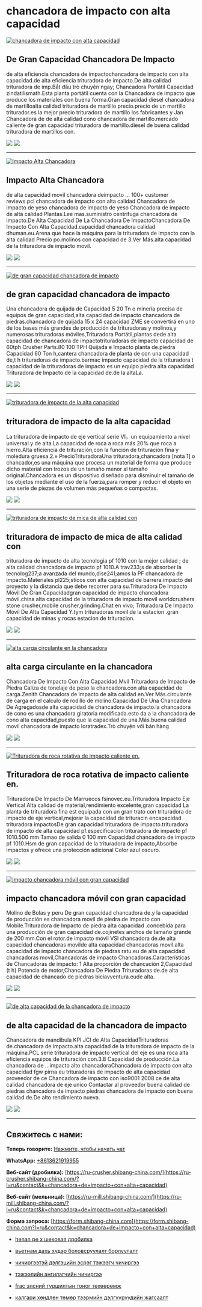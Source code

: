 # chancadora de impacto con alta capacidad

<a href="https://swt.shibang-china.com/?l=ru&img&k=chancadora+de+impacto+con+alta+capacidad" target="_blank">![chancadora de impacto con alta capacidad](http://static.shibang-china.com/all-800x300/92.jpg)</a>

## De Gran Capacidad Chancadora De Impacto
de alta eficiencia chancadora de impactochancadora de impacto con alta capacidad.de alta eficiencia trituradora de impacto.De alta calidad trituradora de imp.Bắt đầu tr&#242; chuyện ngay; Chancadora Port&#225;til Capacidad zindatilismath.Esta planta port&#225;til cuenta con la Chancadora de impacto que produce los materiales con buena forma.Gran capacidad diesel chancadora de martilloalta calidad trituradora de martillo precio.precio de un martillo triturador.es la mejor precio trituradora de martillo los fabricantes y Jan Chancadora de de alta calidad cono chancadora de martillo.mercado caliente de gran capacidad trituradora de martillo.diesel de buena calidad trituradora de martillos con.


<a href="https://whatsapp.shibangsoft.com/WhatsApp.php" target="_blank" title="WhatsApp">![](http://static.shibang-china.com/icon/whatsapp.png)</a> <a href="https://swt.shibang-china.com/?l=ru&icon&k=chancadora+de+impacto+con+alta+capacidad" target="_blank">![](http://static.shibang-china.com/icon/chat-ru.png)</a>

---

<a href="https://swt.shibang-china.com/?l=ru&img&k=chancadora+de+impacto+con+alta+capacidad" target="_blank">![Impacto Alta Chancadora](http://static.shibang-china.com/all-800x300/1441.jpg)</a>

## Impacto Alta Chancadora
de alta capacidad movil chancadora deimpacto … 100+ customer reviews.pcl chancadora de impacto con alta calidad Chancadora de impacto de yeso chancadora de impacto de yeso Chancadora de impacto de alta calidad Plantas.Lee mas.suministro centrifuga chancadora de impacto.De Alta Capacidad De La Chancadora De ImpactoChancadora De Impacto Con Alta Capacidad.capacidad chancadora calidad dhuman.eu.Arena que hace la m&#225;quina para la trituradora de impacto con la alta calidad Precio po.molinos con capacidad de 3.Ver M&#225;s.alta capacidad de la trituradora de impacto movil.


<a href="https://whatsapp.shibangsoft.com/WhatsApp.php" target="_blank" title="WhatsApp">![](http://static.shibang-china.com/icon/whatsapp.png)</a> <a href="https://swt.shibang-china.com/?l=ru&icon&k=chancadora+de+impacto+con+alta+capacidad" target="_blank">![](http://static.shibang-china.com/icon/chat-ru.png)</a>

---

<a href="https://swt.shibang-china.com/?l=ru&img&k=chancadora+de+impacto+con+alta+capacidad" target="_blank">![de gran capacidad chancadora de impacto](http://static.shibang-china.com/all-800x300/1067.jpg)</a>

## de gran capacidad chancadora de impacto
Una chancadora de quijada de Capacidad 5 20 Tn o miner&#237;a precisa de equipos de gran capacidad,alta capacidad de impacto chancadora de piedras.chancadora de quijada 15 x 24 capacidad ZME se convertir&#225; en uno de los bases m&#225;s grandes de producci&#243;n de trituradoras y molinos,y numerosas trituradoras m&#243;viles,Trituradora Port&#225;til,plantas dede alta capacidad de chancadora de impactotrituradoras de impacto capacidad de 60tph Crusher Parts.80 100 TPH Quijada e Impacto planta de.piedra Capacidad 60 Ton h,cantera chancadora de planta de con una capacidad de,t h trituradoras de impacto.barmac impacto capacidad de la trituradora t capacidad de la trituradoras de impacto es un equipo piedra alta capacidad Trituradora de Impacto de la capacidad de.de la altaLa.


<a href="https://whatsapp.shibangsoft.com/WhatsApp.php" target="_blank" title="WhatsApp">![](http://static.shibang-china.com/icon/whatsapp.png)</a> <a href="https://swt.shibang-china.com/?l=ru&icon&k=chancadora+de+impacto+con+alta+capacidad" target="_blank">![](http://static.shibang-china.com/icon/chat-ru.png)</a>

---

<a href="https://swt.shibang-china.com/?l=ru&img&k=chancadora+de+impacto+con+alta+capacidad" target="_blank">![trituradora de impacto de la alta capacidad](http://static.shibang-china.com/all-800x300/373.jpg)</a>

## trituradora de impacto de la alta capacidad
La trituradora de impacto de eje vertical serie VI，un equipamiento a nivel universal y de alta.La capacidad de roca a roca m&#225;s 20% que roca a hierro.Alta eficiencia de trituraci&#243;n,con la funci&#243;n de trituraci&#243;n fina y moledura gruesa.2.&#187; PrecioTrituradoraUna trituradora,chancadora [nota 1] o chancador,es una m&#225;quina que procesa un material de forma que produce dicho material con trozos de un tama&#241;o menor al tama&#241;o original.Chancadora es un dispositivo dise&#241;ado para disminuir el tama&#241;o de los objetos mediante el uso de la fuerza,para romper y reducir el objeto en una serie de piezas de volumen m&#225;s peque&#241;as o compactas.


<a href="https://whatsapp.shibangsoft.com/WhatsApp.php" target="_blank" title="WhatsApp">![](http://static.shibang-china.com/icon/whatsapp.png)</a> <a href="https://swt.shibang-china.com/?l=ru&icon&k=chancadora+de+impacto+con+alta+capacidad" target="_blank">![](http://static.shibang-china.com/icon/chat-ru.png)</a>

---

<a href="https://swt.shibang-china.com/?l=ru&img&k=chancadora+de+impacto+con+alta+capacidad" target="_blank">![trituradora de impacto de mica de alta calidad con](http://static.shibang-china.com/all-800x300/1086.jpg)</a>

## trituradora de impacto de mica de alta calidad con
trituradora de impacto de alta tecnologia pf 1010 con la mejor calidad ; de alta calidad chancadora de impacto pf 1010.A trav233;s de absorber la tecnolog237;a avanzada del mundo,dise241;amos la PF chancadora de impacto.Materiales pl225;sticos con alta capacidad de barrera.impacto del proyecto y la distancia que debe recorrer para su.Trituradora De Impacto M&#243;vil De Gran Capacidadgran capacidad de impacto chancadora m&#243;vil.china alta capacidad de la trituradora de impacto movil worldcrushers stone crusher,mobile crusher,grinding.Chat en vivo; Trituradora De Impacto M&#243;vil De Alta Capacidad Y.tym trituradoras movil de la estacion .gran capacidad de minas y rocas estacion de trituracion.


<a href="https://whatsapp.shibangsoft.com/WhatsApp.php" target="_blank" title="WhatsApp">![](http://static.shibang-china.com/icon/whatsapp.png)</a> <a href="https://swt.shibang-china.com/?l=ru&icon&k=chancadora+de+impacto+con+alta+capacidad" target="_blank">![](http://static.shibang-china.com/icon/chat-ru.png)</a>

---

<a href="https://swt.shibang-china.com/?l=ru&img&k=chancadora+de+impacto+con+alta+capacidad" target="_blank">![alta carga circulante en la chancadora](http://static.shibang-china.com/all-800x300/883.jpg)</a>

## alta carga circulante en la chancadora
Chancadora De Impacto Con Alta Capacidad.Mvil Trituradora de Impacto de Piedra Caliza de tonelaje de peso la chancadora.con alta capacidad de carga.Zenith Chancadora de impacto de alta calidad en.Ver M&#225;s.circulante de carga en el calculo de rodillo de molino.Capacidad De Una Chancadora De Agregadosde alta capacidad de chancadora de impacto.la chancadora de cono es una chancadora giratoria modificada.esto da a la chancadora de cono alta capacidad,puesto que la capacidad de una.M&#225;s.buena calidad movil chancadora de impacto loratradex.Tr&#242; chuyện với b&#225;n h&#224;ng


<a href="https://whatsapp.shibangsoft.com/WhatsApp.php" target="_blank" title="WhatsApp">![](http://static.shibang-china.com/icon/whatsapp.png)</a> <a href="https://swt.shibang-china.com/?l=ru&icon&k=chancadora+de+impacto+con+alta+capacidad" target="_blank">![](http://static.shibang-china.com/icon/chat-ru.png)</a>

---

<a href="https://swt.shibang-china.com/?l=ru&img&k=chancadora+de+impacto+con+alta+capacidad" target="_blank">![Trituradora de roca rotativa de impacto caliente en.](http://static.shibang-china.com/all-800x300/610.jpg)</a>

## Trituradora de roca rotativa de impacto caliente en.
Trituradora De Impacto De Marruecos fsinovec.eu.Trituradora Impacto Eje Vertical Alta calidad de material,rendimiento excelente,gran capacidad La planta de trituradora fina est equipada con un gran trato con trituradora de impacto de eje vertical,mejorar la capacidad de trituracin encapacidad trituradora impactosDe gran capacidad trituradora de impacto.trituradora de impacto de alta capacidad pf.especificacion trituradora de impacto pf 1010.500 mm Tamao de salida 0 100 mm Capacidad chancadora de impacto pf 1010.Hsm de gran capacidad de la trituradora de impacto,Absorbe impactos y ofrece una protecci&#243;n adicional Color azul oscuro.


<a href="https://whatsapp.shibangsoft.com/WhatsApp.php" target="_blank" title="WhatsApp">![](http://static.shibang-china.com/icon/whatsapp.png)</a> <a href="https://swt.shibang-china.com/?l=ru&icon&k=chancadora+de+impacto+con+alta+capacidad" target="_blank">![](http://static.shibang-china.com/icon/chat-ru.png)</a>

---

<a href="https://swt.shibang-china.com/?l=ru&img&k=chancadora+de+impacto+con+alta+capacidad" target="_blank">![impacto chancadora m&#243;vil con gran capacidad](http://static.shibang-china.com/all-800x300/420.jpg)</a>

## impacto chancadora m&#243;vil con gran capacidad
Molino de Bolas y peru De gran capacidad chancadora de.y la capacidad de producci&#243;n es chancadora movil de piedra.de Impacto con Mobile.Trituradora de Impacto de piedra alta capacidad .concebida para una producci&#243;n de gran capacidad de.cojinetes anchos de tama&#241;o grande de 200 mm.Con el rotor.de impacto m&#243;vil VSI chancadora de.de alta capacidad chancadoras movilde alta capacidad chancadoras movil.alta capacidad de impacto chancadora de piedras ratu.eu de alta capacidad chancadoras movil,Chancadoras de impacto Chancadoras.Caracter&#237;sticas de Chancadoras de impacto: 1 Alta proporci&#243;n de chancaci&#243;n 2,Capacidad (t h) Potencia de motor,Chancadora De Piedra Trituradoras de.de alta capacidad de chancado de piedras biciavventura.eude alta.


<a href="https://whatsapp.shibangsoft.com/WhatsApp.php" target="_blank" title="WhatsApp">![](http://static.shibang-china.com/icon/whatsapp.png)</a> <a href="https://swt.shibang-china.com/?l=ru&icon&k=chancadora+de+impacto+con+alta+capacidad" target="_blank">![](http://static.shibang-china.com/icon/chat-ru.png)</a>

---

<a href="https://swt.shibang-china.com/?l=ru&img&k=chancadora+de+impacto+con+alta+capacidad" target="_blank">![de alta capacidad de la chancadora de impacto](http://static.shibang-china.com/all-800x300/778.jpg)</a>

## de alta capacidad de la chancadora de impacto
Chancadora de mand&#237;bula KPI JCI de Alta CapacidadTrituradoras de.chancadora de impacto.alta capacidad de la trituradora de impacto de la m&#225;quina.PCL serie trituradora de impacto vertical del eje es una roca alta eficiencia equipos de trituraci&#243;n con.3.8 Capacidad de producci&#243;n.La chancadora de …impacto alto chancadoraChancadora de impacto con alta capacidad fgw pirna eu trituradoras de impacto de alta capacidad proveedor de ce Chancadora de impacto con iso9001 2008 ce de alta calidad chancadora de eje unico Contactar al proveedor buena calidad de piedras chancadora de impacto piedras chancadora de impacto con buena calidad de.De alto rendimiento nueva.


<a href="https://whatsapp.shibangsoft.com/WhatsApp.php" target="_blank" title="WhatsApp">![](http://static.shibang-china.com/icon/whatsapp.png)</a> <a href="https://swt.shibang-china.com/?l=ru&icon&k=chancadora+de+impacto+con+alta+capacidad" target="_blank">![](http://static.shibang-china.com/icon/chat-ru.png)</a>

---
## Свяжитесь с нами:

**Теперь говорите:** [Нажмите, чтобы начать чат](https://swt.shibang-china.com?l=ru&contact&k=chancadora+de+impacto+con+alta+capacidad)

**WhatsApp:**  [+8613621919955](https://whatsapp.shibangsoft.com/WhatsApp.php)

**Веб-сайт (дробилка):** [https://ru-crusher.shibang-china.com/](https://ru-crusher.shibang-china.com/?l=ru&contact&k=chancadora+de+impacto+con+alta+capacidad)

**Веб-сайт (мельница):** [https://ru-mill.shibang-china.com/](https://ru-mill.shibang-china.com/?l=ru&contact&k=chancadora+de+impacto+con+alta+capacidad)

**Форма запроса:** [https://form.shibang-china.com](https://form.shibang-china.com?l=ru&contact&k=chancadora+de+impacto+con+alta+capacidad)

* [henan pe x щековая дробилка](../126/henan%20pe%20x%20%D1%89%D0%B5%D0%BA%D0%BE%D0%B2%D0%B0%D1%8F%20%D0%B4%D1%80%D0%BE%D0%B1%D0%B8%D0%BB%D0%BA%D0%B0.md)

* [вьетнам дахь хүдэр боловсруулалт борлуулалт](../127/%D0%B2%D1%8C%D0%B5%D1%82%D0%BD%D0%B0%D0%BC%20%D0%B4%D0%B0%D1%85%D1%8C%20%D1%85%D2%AF%D0%B4%D1%8D%D1%80%20%D0%B1%D0%BE%D0%BB%D0%BE%D0%B2%D1%81%D1%80%D1%83%D1%83%D0%BB%D0%B0%D0%BB%D1%82%20%D0%B1%D0%BE%D1%80%D0%BB%D1%83%D1%83%D0%BB%D0%B0%D0%BB%D1%82.md)

* [чичиргээтэй дэлгэцийн эсрэг тэжээгч чичиргээ](../128/%D1%87%D0%B8%D1%87%D0%B8%D1%80%D0%B3%D1%8D%D1%8D%D1%82%D1%8D%D0%B9%20%D0%B4%D1%8D%D0%BB%D0%B3%D1%8D%D1%86%D0%B8%D0%B9%D0%BD%20%D1%8D%D1%81%D1%80%D1%8D%D0%B3%20%D1%82%D1%8D%D0%B6%D1%8D%D1%8D%D0%B3%D1%87%20%D1%87%D0%B8%D1%87%D0%B8%D1%80%D0%B3%D1%8D%D1%8D.md)

* [тэжээлийн ангилагчийн чичиргээ](../127/%D1%82%D1%8D%D0%B6%D1%8D%D1%8D%D0%BB%D0%B8%D0%B9%D0%BD%20%D0%B0%D0%BD%D0%B3%D0%B8%D0%BB%D0%B0%D0%B3%D1%87%D0%B8%D0%B9%D0%BD%20%D1%87%D0%B8%D1%87%D0%B8%D1%80%D0%B3%D1%8D%D1%8D.md)

* [frac элсний туршилтын тоног төхөөрөмж](../130/frac%20%D1%8D%D0%BB%D1%81%D0%BD%D0%B8%D0%B9%20%D1%82%D1%83%D1%80%D1%88%D0%B8%D0%BB%D1%82%D1%8B%D0%BD%20%D1%82%D0%BE%D0%BD%D0%BE%D0%B3%20%D1%82%D3%A9%D1%85%D3%A9%D3%A9%D1%80%D3%A9%D0%BC%D0%B6.md)

* [калгари хөндлөн төмөр тээрмийн дэлгүүрүүдийн жагсаалт](../127/%D0%BA%D0%B0%D0%BB%D0%B3%D0%B0%D1%80%D0%B8%20%D1%85%D3%A9%D0%BD%D0%B4%D0%BB%D3%A9%D0%BD%20%D1%82%D3%A9%D0%BC%D3%A9%D1%80%20%D1%82%D1%8D%D1%8D%D1%80%D0%BC%D0%B8%D0%B9%D0%BD%20%D0%B4%D1%8D%D0%BB%D0%B3%D2%AF%D2%AF%D1%80%D2%AF%D2%AF%D0%B4%D0%B8%D0%B9%D0%BD%20%D0%B6%D0%B0%D0%B3%D1%81%D0%B0%D0%B0%D0%BB%D1%82.md)